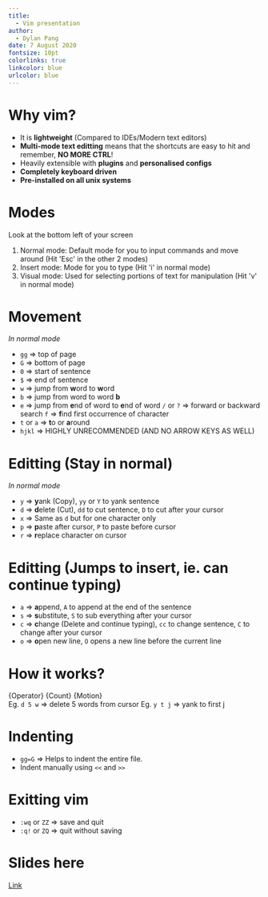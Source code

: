 ```yaml
---
title:
  - Vim presentation
author:
  - Dylan Pang
date: 7 August 2020
fontsize: 10pt
colorlinks: true
linkcolor: blue
urlcolor: blue
---
```


# Why vim?

- It is **lightweight** (Compared to IDEs/Modern text editors)
- **Multi-mode text editting** means that the shortcuts are easy to hit and remember, **NO MORE CTRL**!
- Heavily extensible with **plugins** and **personalised configs**
- **Completely keyboard driven**
- **Pre-installed on all unix systems**

# Modes

Look at the bottom left of your screen

1. Normal mode: Default mode for you to input commands and move around (Hit 'Esc' in the other 2 modes)
2. Insert mode: Mode for you to type (Hit 'i' in normal mode)
3. Visual mode: Used for selecting portions of text for manipulation (Hit 'v' in normal mode)

# Movement

_In normal mode_

- `gg` => top of page
- `G` => bottom of page
- `0` => start of sentence
- `$` => end of sentence
- `w` => jump from **w**ord to **w**ord
- `b` => jump from word to word **b**
- `e` => jump from **e**nd of word to **e**nd of word
  `/` or `?` => forward or backward search
  `f` => **f**ind first occurrence of character
- `t` or `a` => **t**o or **a**round
- `hjkl` => HIGHLY UNRECOMMENDED (AND NO ARROW KEYS AS WELL)

# Editting (Stay in normal)

_In normal mode_

- `y` => **y**ank (Copy), `yy` or `Y` to yank sentence
- `d` => **d**elete (Cut), `dd` to cut sentence, `D` to cut after your cursor
- `x` => Same as `d` but for one character only
- `p` => **p**aste after cursor, `P` to paste before cursor
- `r` => **r**eplace character on cursor

# Editting (Jumps to insert, ie. can continue typing)

- `a` => **a**ppend, `A` to append at the end of the sentence
- `s` => **s**ubstitute, `S` to sub everything after your cursor
- `c` => **c**hange (Delete and continue typing), `cc` to change sentence, `C` to change after your cursor
- `o` => **o**pen new line, `O` opens a new line before the current line

# How it works?

{Operator} {Count} {Motion}  
Eg. `d 5 w` => delete 5 words from cursor
Eg. `y t j` => yank to first j

# Indenting

- `gg=G` => Helps to indent the entire file.
- Indent manually using `<<` and `>>`

# Exitting vim

- `:wq` or `ZZ` => save and quit
- `:q!` or `ZQ` => quit without saving

# Slides here

[Link](https://github.com/dylanpjx/unix-workshop)
